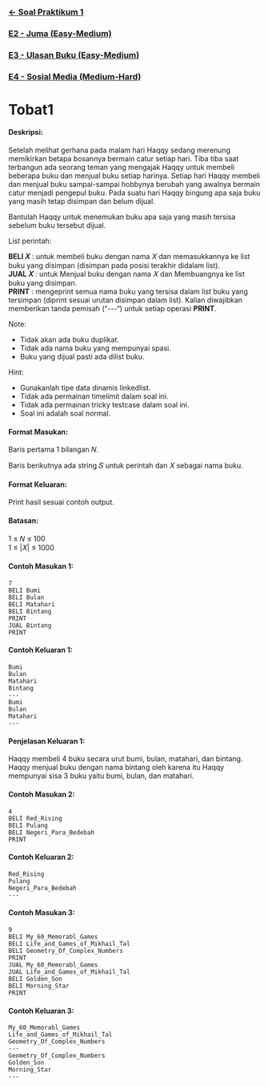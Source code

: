 ### [← Soal Praktikum 1](../../)
### [E2 - Juma (Easy-Medium)](prob-E2)
### [E3 - Ulasan Buku (Easy-Medium)](prob-E3)
### [E4 - Sosial Media (Medium-Hard)](prob-E4)
# Tobat1

#### Deskripsi: 
Setelah melihat gerhana pada malam hari Haqqy sedang merenung memikirkan betapa bosannya bermain catur setiap hari. Tiba tiba saat terbangun ada seorang teman yang mengajak Haqqy untuk membeli beberapa buku dan menjual buku setiap harinya. Setiap hari Haqqy membeli dan menjual buku sampai-sampai hobbynya berubah yang awalnya bermain catur menjadi pengepul buku. Pada suatu hari Haqqy bingung apa saja buku yang masih tetap disimpan dan belum dijual.

Bantulah Haqqy untuk menemukan buku apa saja yang masih tersisa sebelum buku tersebut dijual.

List perintah:

**BELI 𝑋** : untuk membeli buku dengan nama 𝑋 dan memasukkannya ke list buku yang disimpan (disimpan pada posisi terakhir didalam list).<br>
**JUAL 𝑋** : untuk Menjual buku dengan nama 𝑋 dan Membuangnya ke list buku yang disimpan.<br>
**PRINT** : mengeprint semua nama buku yang tersisa dalam list buku yang tersimpan (diprint sesuai urutan disimpan dalam list). Kalian diwajibkan memberikan tanda pemisah (“---“) untuk setiap operasi **PRINT**.<br>

Note:
- Tidak akan ada buku duplikat.
- Tidak ada nama buku yang mempunyai spasi.
- Buku yang dijual pasti ada dilist buku.

Hint:
- Gunakanlah tipe data dinamis linkedlist.
- Tidak ada permainan timelimit dalam soal ini.
- Tidak ada permainan tricky testcase dalam soal ini.
- Soal ini adalah soal normal.

#### Format Masukan:
Baris pertama 1 bilangan 𝑁.

Baris berikutnya ada string 𝑆 untuk perintah dan 𝑋 sebagai nama buku.

#### Format Keluaran:
Print hasil sesuai contoh output.

#### Batasan:
1 ≤ 𝑁 ≤ 100<br>
1 ≤ |𝑋| ≤ 1000

#### Contoh Masukan 1:
```
7
BELI Bumi
BELI Bulan
BELI Matahari
BELI Bintang
PRINT
JUAL Bintang
PRINT
```

#### Contoh Keluaran 1:
```
Bumi
Bulan
Matahari
Bintang
---
Bumi
Bulan
Matahari
---
```

#### Penjelasan Keluaran 1:
Haqqy membeli 4 buku secara urut bumi, bulan, matahari, dan bintang. Haqqy menjual buku dengan nama bintang oleh karena itu Haqqy mempunyai sisa 3 buku yaitu bumi, bulan, dan matahari.

#### Contoh Masukan 2:
```
4
BELI Red_Rising
BELI Pulang
BELI Negeri_Para_Bedebah
PRINT
```

#### Contoh Keluaran 2:
```
Red_Rising
Pulang
Negeri_Para_Bedebah
---
```

#### Contoh Masukan 3:
```
9
BELI My_60_Memorabl_Games
BELI Life_and_Games_of_Mikhail_Tal
BELI Geometry_Of_Complex_Numbers
PRINT
JUAL My_60_Memorabl_Games
JUAL Life_and_Games_of_Mikhail_Tal
BELI Golden_Son
BELI Morning_Star
PRINT
```

#### Contoh Keluaran 3:
```
My_60_Memorabl_Games
Life_and_Games_of_Mikhail_Tal
Geometry_Of_Complex_Numbers
---
Geometry_Of_Complex_Numbers
Golden_Son
Morning_Star
---
```
